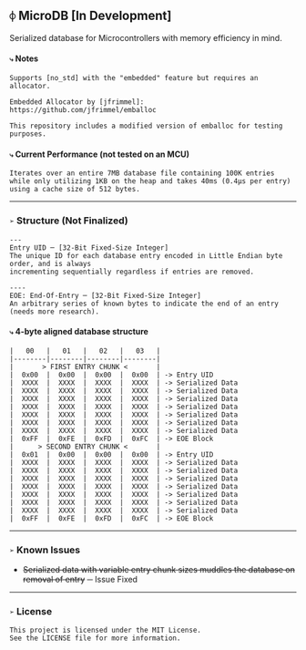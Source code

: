 ## `⌽` MicroDB [In Development]
Serialized database for Microcontrollers with memory efficiency in mind.


#### `⤷` Notes
```
Supports [no_std] with the "embedded" feature but requires an allocator.

Embedded Allocator by [jfrimmel]:
https://github.com/jfrimmel/emballoc

This repository includes a modified version of emballoc for testing purposes.
```


#### `⤷` Current Performance (not tested on an MCU)
```
Iterates over an entire 7MB database file containing 100K entries
while only utilizing 1KB on the heap and takes 40ms (0.4μs per entry)
using a cache size of 512 bytes.
```


___
### `➢` Structure (Not Finalized)
```
---
Entry UID ─ [32-Bit Fixed-Size Integer]
The unique ID for each database entry encoded in Little Endian byte order, and is always
incrementing sequentially regardless if entries are removed.

----
EOE: End-Of-Entry ─ [32-Bit Fixed-Size Integer]
An arbitrary series of known bytes to indicate the end of an entry (needs more research).
```


#### `⤷` 4-byte aligned database structure
```
|   00   |   01   |   02   |   03   |
|--------|--------|--------|--------|
|       > FIRST ENTRY CHUNK <       |
|  0x00  |  0x00  |  0x00  |  0x00  | -> Entry UID
|  XXXX  |  XXXX  |  XXXX  |  XXXX  | -> Serialized Data
|  XXXX  |  XXXX  |  XXXX  |  XXXX  | -> Serialized Data
|  XXXX  |  XXXX  |  XXXX  |  XXXX  | -> Serialized Data
|  XXXX  |  XXXX  |  XXXX  |  XXXX  | -> Serialized Data
|  XXXX  |  XXXX  |  XXXX  |  XXXX  | -> Serialized Data
|  XXXX  |  XXXX  |  XXXX  |  XXXX  | -> Serialized Data
|  XXXX  |  XXXX  |  XXXX  |  XXXX  | -> Serialized Data
|  0xFF  |  0xFE  |  0xFD  |  0xFC  | -> EOE Block
|      > SECOND ENTRY CHUNK <       |
|  0x01  |  0x00  |  0x00  |  0x00  | -> Entry UID
|  XXXX  |  XXXX  |  XXXX  |  XXXX  | -> Serialized Data
|  XXXX  |  XXXX  |  XXXX  |  XXXX  | -> Serialized Data
|  XXXX  |  XXXX  |  XXXX  |  XXXX  | -> Serialized Data
|  XXXX  |  XXXX  |  XXXX  |  XXXX  | -> Serialized Data
|  XXXX  |  XXXX  |  XXXX  |  XXXX  | -> Serialized Data
|  XXXX  |  XXXX  |  XXXX  |  XXXX  | -> Serialized Data
|  XXXX  |  XXXX  |  XXXX  |  XXXX  | -> Serialized Data
|  0xFF  |  0xFE  |  0xFD  |  0xFC  | -> EOE Block
```


___
### `➢` Known Issues

- ~~Serialized data with variable entry chunk sizes muddles the database on removal of entry~~ ─ Issue Fixed


___
### `➢` License
```
This project is licensed under the MIT License.
See the LICENSE file for more information.
```